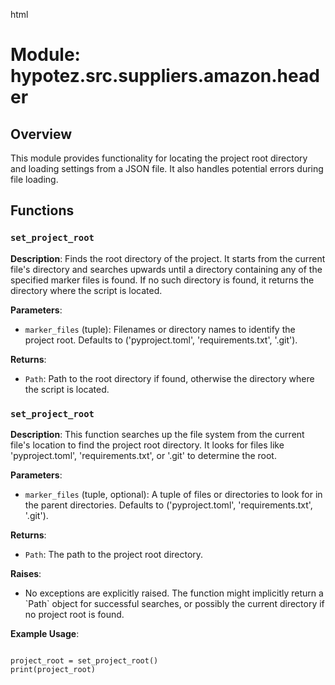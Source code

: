 html
<h1>Module: hypotez.src.suppliers.amazon.header</h1>

<h2>Overview</h2>
<p>This module provides functionality for locating the project root directory and loading settings from a JSON file. It also handles potential errors during file loading.</p>

<h2>Functions</h2>

<h3><code>set_project_root</code></h3>

<p><strong>Description</strong>: Finds the root directory of the project. It starts from the current file's directory and searches upwards until a directory containing any of the specified marker files is found. If no such directory is found, it returns the directory where the script is located.</p>

<p><strong>Parameters</strong>:</p>
<ul>
  <li><code>marker_files</code> (tuple): Filenames or directory names to identify the project root. Defaults to ('pyproject.toml', 'requirements.txt', '.git').</li>
</ul>

<p><strong>Returns</strong>:</p>
<ul>
  <li><code>Path</code>: Path to the root directory if found, otherwise the directory where the script is located.</li>
</ul>


<h3><code>set_project_root</code></h3>

<p><strong>Description</strong>: This function searches up the file system from the current file's location to find the project root directory. It looks for files like 'pyproject.toml', 'requirements.txt', or '.git' to determine the root.</p>

<p><strong>Parameters</strong>:</p>
<ul>
  <li><code>marker_files</code> (tuple, optional): A tuple of files or directories to look for in the parent directories. Defaults to ('pyproject.toml', 'requirements.txt', '.git').</li>
</ul>

<p><strong>Returns</strong>:</p>
<ul>
  <li><code>Path</code>: The path to the project root directory.</li>
</ul>

<p><strong>Raises</strong>:</p>
<ul>
<li>No exceptions are explicitly raised. The function might implicitly return a `Path` object for successful searches, or possibly the current directory if no project root is found.</li>
</ul>

<p><strong>Example Usage</strong>:</p>
<pre><code class="language-python">
project_root = set_project_root()
print(project_root)
</code></pre>